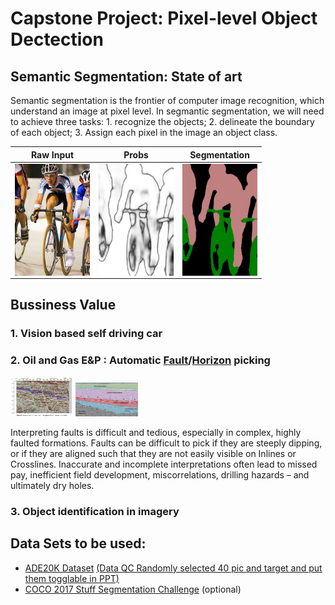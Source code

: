 # Capstone Project: Pixel-level Object Dectection 
## Semantic Segmentation: State of art


Semantic segmentation is the frontier of computer image recognition, which understand an image at pixel level. In segmantic segmentation, we will need to achieve three tasks: 1. recognize the objects; 2. delineate the boundary of each object; 3. Assign each pixel in the image an object class.


Raw Input            |  Probs           |     Segmentation
:---------------:|:--------------:|:---------------:
<img src="pics/pascal_voc.jpg" width=120 alt="Bycicle Rider Raw" ALIGN="Middle">|<img src="pics/pascal_voc_probs.jpg" width=120  alt="Bycicle Rider Predicted Probability" ALIGN="Middle">|<img src="pics/pascal_voc_seg.jpg" width=120  alt="Bycicle Rider Segmentation" ALIGN="Middle">

## Bussiness Value
### 1. Vision based self driving car
 
### 2. Oil and Gas E&P : Automatic [Fault](https://en.wikipedia.org/wiki/Fault_(geology))/[Horizon](http://subsurfwiki.org/wiki/Horizon) picking 

<p float="left">
  <img src="/pics/petroleum-environmental-biotechnology-Seismic-showing-well-7-284-g004.png" width="100" />
  <img src="/pics/Seismic_fault_horizon_picking.jpg" width="100" /> 
</p>


Interpreting faults is difficult and tedious, especially in complex, highly faulted formations. Faults can be difficult to pick if they are steeply dipping, or if they are aligned such that they are not easily visible on Inlines or Crosslines. Inaccurate and incomplete interpretations often lead to missed pay, inefficient field development, miscorrelations, drilling hazards – and ultimately dry holes.



### 3. Object identification in imagery




## Data Sets to be used:
+ [ADE20K Dataset](http://groups.csail.mit.edu/vision/datasets/ADE20K/)
[(Data QC Randomly selected 40 pic and target and put them togglable in PPT)](https://github.com/HoustonJ2013/Capstone_CV_Galvanize/blob/master/ppts/QC_Dec_12.pptx)
+ [COCO 2017 Stuff Segmentation Challenge](http://cocodataset.org/#stuff-challenge2017) (optional)
